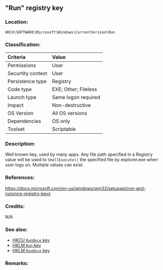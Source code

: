## "Run" registry key


### Location:
`HKCU\SOFTWARE\Microsoft\Windows\CurrentVersion\Run`


### Classification:

| Criteria | Value |
|:--- |:---|
| Permissions | User |
| Securtity context | User |
| Persistence type | Registry |
| Code type | EXE; Other; Fileless |
| Launch type | Same logon required |
| Impact | Non-destructive |
| OS Version | All OS versions |
| Dependencies | OS only |
| Toolset | Scriptable |


### Description:
Well known key, used by many apps. Any file path specified in a Registry value will be used to `ShellExecute()` the specified file by explorer.exe when user logs on. Multiple values can exist.


### References:
<https://docs.microsoft.com/en-us/windows/win32/setupapi/run-and-runonce-registry-keys>


### Credits:
N/A


### See also:
- [HKCU `RunOnce` key](runonce.html)
- [HKLM `Run` key](hklmrun.html)
- [HKLM `RunOnce` key](hklmrunonce.html) 


### Remarks:
